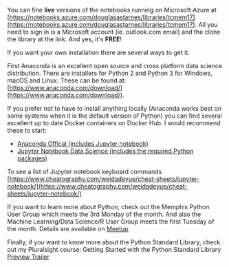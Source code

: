 You can fine **live** versions of the notebooks running on Microsoft Azure at [https://notebooks.azure.com/douglasastarnes/libraries/tcmem17](https://notebooks.azure.com/douglasastarnes/libraries/tcmem17).  All you need to sign in is a Microsoft account (ie. outlook.com email) and the clone the library at the link.  And yes, it's **FREE**!

If you want your own installation there are several ways to get it.

First Anaconda is an excellent open source and cross platform data science distribution.  There are installers for Python 2 and Python 3 for Windows, macOS and Linux.  These can be found at: [https://www.anaconda.com/download/](https://www.anaconda.com/download/).

If you prefer not to have to install anything locally (Anaconda works best on some systems when it is the default version of Python) you can find several excellent up to date Docker containers on Docker Hub.  I would recommend these to start:
* [Anaconda Offical (includes Jupyter notebook)](https://hub.docker.com/r/continuumio/anaconda3/)
* [Jupyter Notebook Data Science (includes the required Python packages)](https://hub.docker.com/r/jupyter/datascience-notebook/)

To see a list of Jupyter notebook keyboard commands [https://www.cheatography.com/weidadeyue/cheat-sheets/jupyter-notebook/](https://www.cheatography.com/weidadeyue/cheat-sheets/jupyter-notebook/)

If you want to learn more about Python, check out the Memphis Python User Group which meets the 3rd Monday of the month.  And also the Machine Learning/Data Science/R User Group meets the first Tuesday of the month.  Details are available on [Meetup](https://www.meetup.com/memphis-technology-user-groups/)

Finally, if you want to know more about the Python Standard Library, check out my Pluralsight course: Getting Started with the Python Standard Library [Preview Trailer](https://www.youtube.com/watch?v=SNsk5zY6Sjw)
